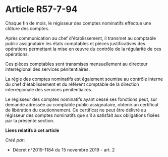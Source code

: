 # Article R57-7-94

Chaque fin de mois, le régisseur des comptes nominatifs effectue une clôture des comptes.

Après communication au chef d'établissement, il transmet au comptable public assignataire les états comptables et pièces
justificatives des opérations permettant la mise en œuvre du contrôle de la régularité de ces opérations.

Ces pièces comptables sont transmises mensuellement au directeur interrégional des services pénitentiaires.

La régie des comptes nominatifs est également soumise au contrôle interne du chef d'établissement et du référent comptable de
la direction interrégionale des services pénitentiaires.

Le régisseur des comptes nominatifs ayant cessé ses fonctions peut, sur demande adressée au comptable public assignataire,
obtenir un certificat de libération du cautionnement. Ce certificat ne peut être délivré au régisseur des comptes nominatifs
que s'il a satisfait aux obligations fixées par la présente section.

**Liens relatifs à cet article**

_Créé par_:

  - Décret n°2019-1184 du 15 novembre 2019 - art. 2
